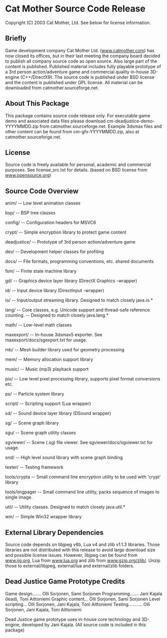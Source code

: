 Cat Mother Source Code Release
==============================

Copyright (C) 2003 Cat Mother, Ltd.
See below for license information.


Briefly
-------
Game development company Cat Mother Ltd. (www.catmother.com) has now closed 
its  offices, but in their last meeting the company board decided to 
publish all company  source code as open source. Also large part of the 
content is published. Published  material includes fully playable prototype 
of a 3rd person action/adventure game and commercial quality in-house 
3D-engine (C++/DirectX9). The source code is  published under BSD license 
and the content is published under GPL license. All  material can be 
downloaded from catmother.sourceforge.net.


About This Package
------------------
This package contains source code release only. For executable game demo 
and associated data files please download cm-deadjustice-demo-YYYYMMDD.zip 
from catmother.sourceforge.net. Example 3dsmax files and other content can 
be found from cm-gfx-YYYYMMDD.zip, also at catmother.sourceforge.net.


License
-------
Source code is freely available for personal, academic and commercial 
purposes. See license_src.txt for details. (based on BSD license from 
www.opensource.org)


Source Code Overview
--------------------

anim/
-- Low level animation classes

bsp/
-- BSP tree classes

config/
-- Configuration headers for MSVC6

crypt/
-- Simple encryption library to protect game content

deadjustice/
-- Prototype of 3rd person action/adventure game

dev/
-- Development helper classes for profiling

docs/
-- File formats, programming conventions, etc. shared documents

fsm/
-- Finite state machine library

gd/
-- Graphics device layer library (DirectX Graphics -wrapper)

id/
-- Input device library (DirectInput -wrapper)

io/
-- Input/output streaming library. Designed to match closely java.io.*

lang/
-- Core classes, e.g. Unicode support and thread-safe reference counting. 
-- Designed to match closely java.lang.*

math/
-- Low-level math classes

maxexport/
-- In-house 3dsmax5 exporter. See maxexport/docs/sgexport.txt for usage.

mb/
-- Mesh builder library used for geometry processing

mem/
-- Memory allocation support library

music/
-- Music (mp3) playback support

pix/
-- Low level pixel processing library, supports pixel format conversions etc.

ps/
-- Particle system library

script/
-- Scripting support (Lua wrapper)

sd/
-- Sound device layer library (DSound wrapper)

sg/
-- Scene graph library

sgu/
-- Scene graph utility classes

sgviewer/
-- Scene (.sg) file viewer. See sgviewer/docs/sgviewer.txt for usage.

snd/
-- High level sound library with scene graph binding

tester/
-- Testing framework

tools/crypta
-- Small command line encryption utility to be used with 'crypt' library

tools/imgpager
-- Small command line utility, packs sequence of images to single image.

util/
-- Utility classes. Designed to match closely java.util.*

win/
-- Simple Win32 wrapper library


External Library Dependencies
-----------------------------
Source code depends on libjpeg v6b, Lua v4 and zlib v1.1.3 libraries. 
Those libraries are not distributed with this release to avoid large 
download size and possible license issues. However, libjpeg can be found 
from www.ijg.org, Lua from www.lua.org and zlib from www.gzip.org/zlib/. 
Unzip those to external/libjpeg, external/lua and external/zlib folders.


Dead Justice Game Prototype Credits
-----------------------------------
Game design....... Olli Sorjonen, Sami Sorjonen
Programming....... Jani Kajala (lead), Toni Aittoniemi
Graphic content... Olli Sorjonen, Sami Sorjonen
Level scripting... Olli Sorjonen, Jani Kajala, Toni Aittoniemi
Testing........... Olli Sorjonen, Jani Kajala, Toni Aittoniemi

Dead Justice game prototype uses in-house core technology and 3D-engine,
developed by Jani Kajala. (All source code is included in this package)
